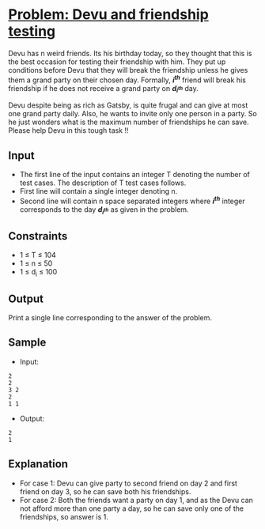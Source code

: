 # [Problem: Devu and friendship testing](https://www.codechef.com/problems/CFRTEST)

Devu has n weird friends. Its his birthday today, so they thought that this is the best occasion for testing their friendship with him. They put up conditions before Devu that they will break the friendship unless he gives them a grand party on their chosen day. Formally, **<i>i<sup>th</sup></i>** friend will break his friendship if he does not receive a grand party on **<i>d<sub>i<sup>th</sup></sub></i>** day.

Devu despite being as rich as Gatsby, is quite frugal and can give at most one grand party daily. Also, he wants to invite only one person in a party. So he just wonders what is the maximum number of friendships he can save. Please help Devu in this tough task !!

## Input

- The first line of the input contains an integer T denoting the number of test cases. The description of T test cases follows.
- First line will contain a single integer denoting n.
- Second line will contain n space separated integers where **<i>i<sup>th</sup></i>** integer corresponds to the day **<i>d<sub>i<sup>th</sup></sub></i>** as given in the problem. 

## Constraints

- 1 ≤ T ≤ 104
- 1 ≤ n ≤ 50
- 1 ≤ d<sub>i</sub> ≤ 100

## Output

Print a single line corresponding to the answer of the problem.

## Sample

- Input:
```
2
2
3 2
2
1 1
```

- Output:
```
2
1
```

## Explanation

- For case 1: Devu can give party to second friend on day 2 and first friend on day 3, so he can save both his friendships. <br>
- For case 2: Both the friends want a party on day 1, and as the Devu can not afford more than one party a day, so he can save only one of the friendships, so answer is 1.
